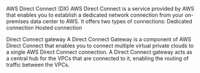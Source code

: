 
AWS Direct Connect (DX)
    AWS Direct Connect is a service provided by AWS that enables you to establish a dedicated network connection from your on-premises data center to AWS. It offers two types of connections:
        Dedicated connection
        Hosted connection


Direct Connect gateway
    A Direct Connect Gateway is a component of AWS Direct Connect that enables you to connect multiple virtual private clouds to a single AWS Direct Connect connection. A Direct Connect gateway acts as a central hub for the VPCs that are connected to it, enabling the routing of traffic between the VPCs.


    
